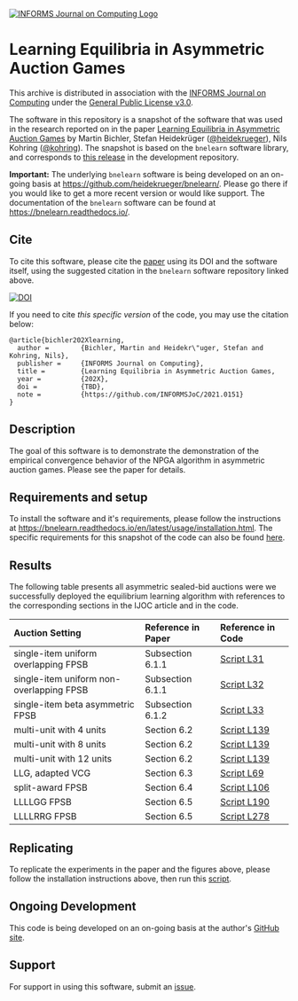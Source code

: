 [![INFORMS Journal on Computing Logo](https://INFORMSJoC.github.io/logos/INFORMS_Journal_on_Computing_Header.jpg)](https://pubsonline.informs.org/journal/ijoc)

# Learning Equilibria in Asymmetric Auction Games

This archive is distributed in association with the [INFORMS Journal on
Computing](https://pubsonline.informs.org/journal/ijoc) under the [General Public License v3.0](LICENSE).

The software in this repository is a snapshot of the software that was used in the research reported on in the paper [Learning Equilibria in Asymmetric Auction Games](tbd) by Martin Bichler, Stefan Heidekrüger ([@heidekrueger](https://github.com/heidekrueger)), Nils Kohring ([@kohring](https://github.com/kohring)). The snapshot is based on the `bnelearn` software library, and corresponds to [this release](https://github.com/heidekrueger/bnelearn/releases/tag/v1.1.0) in the development repository. 

**Important:** The underlying `bnelearn` software is being developed on an on-going basis at 
https://github.com/heidekrueger/bnelearn/. Please go there if you would like to get a more recent version or would like support. The documentation of the `bnelearn` software can be found at https://bnelearn.readthedocs.io/.

## Cite

To cite this software, please cite the [paper](tbd) using its DOI and the software itself, using the suggested citation in the `bnelearn` software repository linked above.

[![DOI](https://zenodo.org/badge/571825331.svg)](https://zenodo.org/badge/latestdoi/571825331)

If you need to cite _this specific version_ of the code, you may use the citation below:

```
@article{bichler202Xlearning,
  author =        {Bichler, Martin and Heidekr\"uger, Stefan and Kohring, Nils},
  publisher =     {INFORMS Journal on Computing},
  title =         {Learning Equilibria in Asymmetric Auction Games,
  year =          {202X},
  doi =           {TBD},
  note =          {https://github.com/INFORMSJoC/2021.0151}
}  
```

## Description

The goal of this software is to demonstrate the demonstration of the empirical convergence behavior of the NPGA algorithm in asymmetric auction games. Please see the paper for details.

## Requirements and setup

To install the software and it's requirements, please follow the instructions at https://bnelearn.readthedocs.io/en/latest/usage/installation.html. The specific requirements for this snapshot of the code can also be found [here](bnelearn/docs/usage/installation.rst). 

## Results

The following table presents all asymmetric sealed-bid auctions were we successfully deployed the equilibrium learning algorithm with references to the corresponding sections in the IJOC article and in the code.

| Auction Setting                          | Reference in Paper | Reference in Code                                            |
| :---                                     | :---               | :---                                                         |
| single-item uniform overlapping FPSB     | Subsection 6.1.1   | [Script L31](https://github.com/heidekrueger/bnelearn/blob/a9a7d895295adf79f863c384535f2d4740dc88f0/scripts/run_experiments_asymmetric.py#L31) |
| single-item uniform non-overlapping FPSB | Subsection 6.1.1   | [Script L32](https://github.com/heidekrueger/bnelearn/blob/a9a7d895295adf79f863c384535f2d4740dc88f0/scripts/run_experiments_asymmetric.py#L32) |
| single-item beta asymmetric FPSB         | Subsection 6.1.2   | [Script L33](https://github.com/heidekrueger/bnelearn/blob/a9a7d895295adf79f863c384535f2d4740dc88f0/scripts/run_experiments_asymmetric.py#L33) |
| multi-unit with 4 units                  | Section 6.2        | [Script L139](https://github.com/heidekrueger/bnelearn/blob/a9a7d895295adf79f863c384535f2d4740dc88f0/scripts/run_experiments_asymmetric.py#L139) |
| multi-unit with 8 units                  | Section 6.2        | [Script L139](https://github.com/heidekrueger/bnelearn/blob/a9a7d895295adf79f863c384535f2d4740dc88f0/scripts/run_experiments_asymmetric.py#L139) |
| multi-unit with 12 units                 | Section 6.2        | [Script L139](https://github.com/heidekrueger/bnelearn/blob/a9a7d895295adf79f863c384535f2d4740dc88f0/scripts/run_experiments_asymmetric.py#L139) |
| LLG, adapted VCG                         | Section 6.3        | [Script L69](https://github.com/heidekrueger/bnelearn/blob/a9a7d895295adf79f863c384535f2d4740dc88f0/scripts/run_experiments_asymmetric.py#L69) |
| split-award FPSB                         | Section 6.4        | [Script L106](https://github.com/heidekrueger/bnelearn/blob/a9a7d895295adf79f863c384535f2d4740dc88f0/scripts/run_experiments_asymmetric.py#L106) |
| LLLLGG FPSB                              | Section 6.5        | [Script L190](https://github.com/heidekrueger/bnelearn/blob/a9a7d895295adf79f863c384535f2d4740dc88f0/scripts/run_experiments_asymmetric.py#L190) |
| LLLLRRG FPSB                             | Section 6.5        | [Script L278](https://github.com/heidekrueger/bnelearn/blob/a9a7d895295adf79f863c384535f2d4740dc88f0/scripts/run_experiments_asymmetric.py#L278) |

## Replicating

To replicate the experiments in the paper and the figures above, please follow the installation instructions above, then run this [script](https://github.com/heidekrueger/bnelearn/blob/a9a7d895295adf79f863c384535f2d4740dc88f0/scripts/run_experiments_asymmetric.py).

## Ongoing Development

This code is being developed on an on-going basis at the author's [GitHub site](https://github.com/heidekrueger/bnelearn/).

## Support

For support in using this software, submit an [issue](https://github.com/heidekrueger/bnelearn/issues/new).
